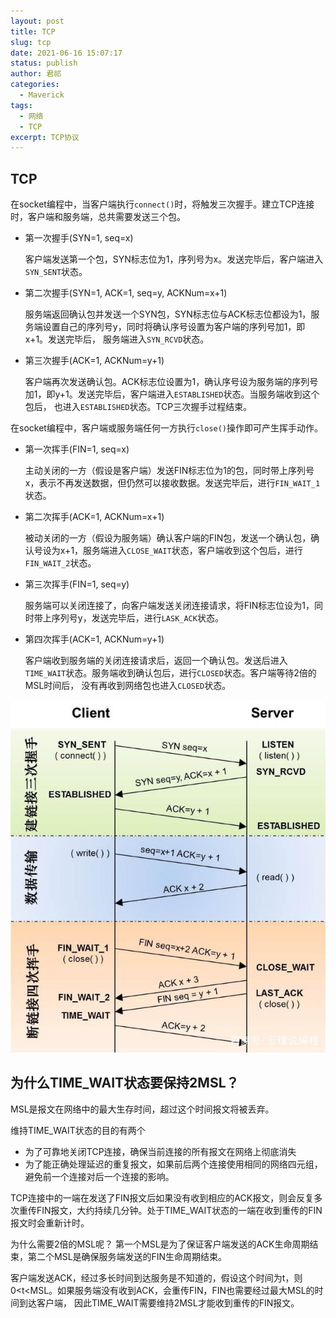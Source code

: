 ```yaml
---
layout: post
title: TCP
slug: tcp
date: 2021-06-16 15:07:17
status: publish
author: 君祁
categories:
  - Maverick
tags:
  - 网络
  - TCP
excerpt: TCP协议
---
```


## TCP
在socket编程中，当客户端执行`connect()`时，将触发三次握手。建立TCP连接时，客户端和服务端，总共需要发送三个包。
* 第一次握手(SYN=1, seq=x)

  客户端发送第一个包，SYN标志位为1，序列号为x。发送完毕后，客户端进入`SYN_SENT`状态。
* 第二次握手(SYN=1, ACK=1, seq=y, ACKNum=x+1)

  服务端返回确认包并发送一个SYN包，SYN标志位与ACK标志位都设为1，服务端设置自己的序列号y，同时将确认序号设置为客户端的序列号加1，即x+1。发送完毕后，
服务端进入`SYN_RCVD`状态。
* 第三次握手(ACK=1, ACKNum=y+1)

  客户端再次发送确认包。ACK标志位设置为1，确认序号设为服务端的序列号加1，即y+1。发送完毕后，客户端进入`ESTABLISHED`状态。当服务端收到这个包后，
也进入`ESTABLISHED`状态。TCP三次握手过程结束。

在socket编程中，客户端或服务端任何一方执行`close()`操作即可产生挥手动作。
* 第一次挥手(FIN=1, seq=x)

  主动关闭的一方（假设是客户端）发送FIN标志位为1的包，同时带上序列号x，表示不再发送数据，但仍然可以接收数据。发送完毕后，进行`FIN_WAIT_1`状态。
* 第二次挥手(ACK=1, ACKNum=x+1)

  被动关闭的一方（假设为服务端）确认客户端的FIN包，发送一个确认包，确认号设为x+1，服务端进入`CLOSE_WAIT`状态，客户端收到这个包后，进行`FIN_WAIT_2`状态。
* 第三次挥手(FIN=1, seq=y)

  服务端可以关闭连接了，向客户端发送关闭连接请求，将FIN标志位设为1，同时带上序列号y，发送完毕后，进行`LASK_ACK`状态。
* 第四次挥手(ACK=1, ACKNum=y+1)

  客户端收到服务端的关闭连接请求后，返回一个确认包。发送后进入`TIME_WAIT`状态。服务端收到确认包后，进行`CLOSED`状态。客户端等待2倍的MSL时间后，
没有再收到网络包也进入`CLOSED`状态。

![](./images/tcp.jpg)

## 为什么TIME_WAIT状态要保持2MSL？
MSL是报文在网络中的最大生存时间，超过这个时间报文将被丢弃。

维持TIME_WAIT状态的目的有两个
* 为了可靠地关闭TCP连接，确保当前连接的所有报文在网络上彻底消失
* 为了能正确处理延迟的重复报文，如果前后两个连接使用相同的网络四元组，避免前一个连接对后一个连接的影响。

TCP连接中的一端在发送了FIN报文后如果没有收到相应的ACK报文，则会反复多次重传FIN报文，大约持续几分钟。处于TIME_WAIT状态的一端在收到重传的FIN报文时会重新计时。

为什么需要2倍的MSL呢？
第一个MSL是为了保证客户端发送的ACK生命周期结束，第二个MSL是确保服务端发送的FIN生命周期结束。

客户端发送ACK，经过多长时间到达服务是不知道的，假设这个时间为t，则0<t<MSL。如果服务端没有收到ACK，会重传FIN，FIN也需要经过最大MSL的时间到达客户端，
因此TIME_WAIT需要维持2MSL才能收到重传的FIN报文。
